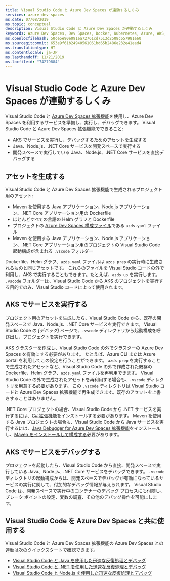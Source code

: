 ```yaml
---
title: Visual Studio Code と Azure Dev Spaces が連動するしくみ
services: azure-dev-spaces
ms.date: 07/08/2019
ms.topic: conceptual
description: Visual Studio Code と Azure Dev Spaces が連動するしくみ
keywords: Azure Dev Spaces, Dev Spaces, Docker, Kubernetes, Azure, AKS, Azure Kubernetes Service, コンテナー
ms.openlocfilehash: 50ce5e90e091ea72761cd7513d2508c657981e60
ms.sourcegitcommit: 653e9f61b24940561061bd65b2486e232e41ead4
ms.translationtype: HT
ms.contentlocale: ja-JP
ms.lasthandoff: 11/21/2019
ms.locfileid: "74279884"
---
```

# <a name="how-visual-studio-code-works-with-azure-dev-spaces"></a>Visual Studio Code と Azure Dev Spaces が連動するしくみ

Visual Studio Code と [Azure Dev Spaces 拡張機能][azds-extension]を使用し、Azure Dev Spaces を利用するサービスを準備し、実行し、デバッグできます。 Visual Studio Code と Azure Dev Spaces 拡張機能でできること:

* AKS でサービスを実行し、デバッグするためのアセットを生成する
* Java、Node.js、.NET Core サービスを開発スペースで実行する
* 開発スペースで実行している Java、Node.js、.NET Core サービスを直接デバッグする

## <a name="generate-assets"></a>アセットを生成する

Visual Studio Code と Azure Dev Spaces 拡張機能で生成されるプロジェクト用のアセット:

* Maven を使用する Java アプリケーション、Node.js アプリケーション、.NET Core アプリケーション用の Dockerfile
* ほとんどすべての言語の Helm グラフと Dockerfile
* プロジェクトの [Azure Dev Spaces 構成ファイル][azds-yaml]である `azds.yaml` ファイル
* Maven を使用する Java アプリケーション、Node.js アプリケーション、.NET Core アプリケーション用のプロジェクトの Visual Studio Code 起動構成が含まれる `.vscode` フォルダー

Dockerfile、Helm グラフ、`azds.yaml` ファイルは `azds prep` の実行時に生成されるものと同じアセットです。 これらのファイルを Visual Studio コードの外で利用し、AKS で実行することもできます。たとえば、`azds up` を実行します。 `.vscode` フォルダーは、Visual Studio Code から AKS のプロジェクトを実行する目的でのみ、Visual Studio コードによって使用されます。

## <a name="run-your-service-in-aks"></a>AKS でサービスを実行する

プロジェクト用のアセットを生成したら、Visual Studio Code から、既存の開発スペースで Java、Node.js、.NET Core サービスを実行できます。 Visual Studio Code の *[デバッグ]* ページで、`.vscode` ディレクトリから起動構成を呼び出し、プロジェクトを実行できます。

AKS クラスターを作成し、Visual Studio Code の外でクラスターの Azure Dev Spaces を有効にする必要があります。 たとえば、Azure CLI または Azure portal を利用してこの設定を行うことができます。 `azds prep` を実行することで生成されたアセットなど、Visual Studio Code の外で作成された既存の Dockerfile、Helm グラフ、`azds.yaml` ファイルを再利用できます。 Visual Studio Code の外で生成されたアセットを再利用する場合も、`.vscode` ディレクトリを用意する必要があります。 この `.vscode` ディレクトリは Visual Studio コードと Azure Dev Spaces 拡張機能で再生成できます。既存のアセットを上書きすることはありません。

.NET Core プロジェクトの場合、Visual Studio Code から .NET サービスを実行するには、[C# 拡張機能][csharp-extension]をインストールする必要があります。 Maven を使用する Java プロジェクトの場合も、Visual Studio Code から Java サービスを実行するには、[Java Debugger for Azure Dev Spaces 拡張機能][java-extension]をインストールし、[Maven をインストールして構成する][maven]必要があります。

## <a name="debug-your-service-in-aks"></a>AKS でサービスをデバッグする

プロジェクトを起動したら、Visual Studio Code から直接、開発スペースで実行している Java、Node.js、.NET Core サービスをデバッグできます。 `.vscode` ディレクトリの起動構成からは、開発スペースでデバッグが有効になっているサービスの実行に関して、付加的なデバッグ情報が与えられます。 Visual Studio Code は、開発スペースで実行中のコンテナーのデバッグ プロセスにも付随し、ブレーク ポイントの設定、変数の調査、その他のデバッグ操作を可能にします。


## <a name="use-visual-studio-code-with-azure-dev-spaces"></a>Visual Studio Code を Azure Dev Spaces と共に使用する

Visual Studio Code と Azure Dev Spaces 拡張機能の Azure Dev Spaces との連動は次のクイックスタートで確認できます。

* [Visual Studio Code と Java を使用した迅速な反復処理とデバッグ][quickstart-java]
* [Visual Studio Code と .NET を使用した迅速な反復処理とデバッグ][quickstart-netcore]
* [Visual Studio Code と Node.js を使用した迅速な反復処理とデバッグ][quickstart-node]

[azds-extension]: https://marketplace.visualstudio.com/items?itemName=azuredevspaces.azds
[azds-yaml]: how-dev-spaces-works.md#prepare-your-code
[csharp-extension]: https://marketplace.visualstudio.com/items?itemName=ms-vscode.csharp
[java-extension]: https://marketplace.visualstudio.com/items?itemName=vscjava.vscode-java-debugger-azds
[maven]: https://maven.apache.org
[quickstart-java]: quickstart-java.md
[quickstart-netcore]: quickstart-netcore.md
[quickstart-node]: quickstart-nodejs.md
